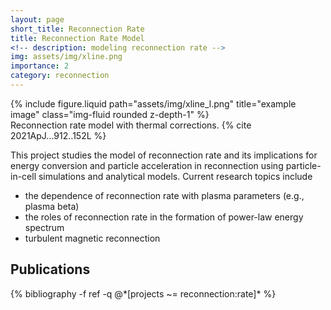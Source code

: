 ```yaml
---
layout: page
short_title: Reconnection Rate
title: Reconnection Rate Model
<!-- description: modeling reconnection rate -->
img: assets/img/xline.png
importance: 2
category: reconnection
---
```


<div class="row">
    <div class="col-sm mt-3 mt-md-0">
        {% include figure.liquid path="assets/img/xline_l.png" title="example image" class="img-fluid rounded z-depth-1" %}
    </div>
</div>
<div class="caption">
    Reconnection rate model with thermal corrections. {% cite 2021ApJ...912..152L %}
</div>

This project studies the model of reconnection rate and its implications for energy conversion and particle acceleration in reconnection using particle-in-cell simulations and analytical models. Current research topics include
* the dependence of reconnection rate with plasma parameters (e.g., plasma beta)
* the roles of reconnection rate in the formation of power-law energy spectrum
* turbulent magnetic reconnection

## Publications
<div class="publications">
{% bibliography -f ref -q @*[projects ~= reconnection:rate]* %}
</div>
